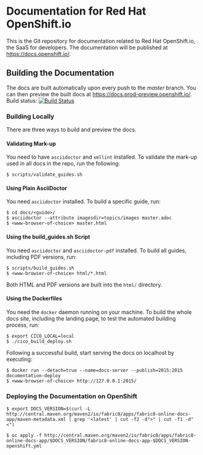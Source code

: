 
# Documentation for Red Hat OpenShift.io

This is the Git repository for documentation related to Red Hat OpenShift.io, the SaaS for developers. The documentation will be published at https://docs.openshift.io/.


## Building the Documentation

The docs are built automatically upon every push to the *master* branch. You can then preview the built docs at https://docs.prod-preview.openshift.io/. Build status: [![Build Status](https://ci.centos.org/view/Devtools/job/devtools-fabric8-online-docs-build-master/badge/icon)](https://ci.centos.org/view/Devtools/job/devtools-fabric8-online-docs-build-master/)


### Building Locally

There are three ways to build and preview the docs.


#### Validating Mark-up

You need to have `asciidoctor` and `xmllint` installed. To validate the mark-up used in all docs in the repo, run the following:

```
$ scripts/validate_guides.sh
```

#### Using Plain AsciiDoctor

You need `asciidoctor` installed. To build a specific guide, run:

```
$ cd docs/<guide>/
$ asciidoctor --attribute imagesdir=topics/images master.adoc
$ <www-browser-of-choice> master.html
```


#### Using the build_guides.sh Script

You need `asciidoctor` and `asciidoctor-pdf` installed. To build all guides, including PDF versions, run:

```
$ scripts/build_guides.sh
$ <www-browser-of-choice> html/*.html
```

Both HTML and PDF versions are built into the `html/` directory.


#### Using the Dockerfiles

You need the `docker` daemon running on your machine. To build the whole docs site, including the landing page, to test the automated building process, run:

```
$ export CICO_LOCAL=local
$ ./cico_build_deploy.sh
```

Following a successful build, start serving the docs on localhost by executing:

```
$ docker run --detach=true --name=docs-server --publish=2015:2015 documentation-deploy
$ <www-browser-of-choice> http://127.0.0.1:2015/
```


### Deploying the Documentation on OpenShift

```
$ export DOCS_VERSION=$(curl -L http://central.maven.org/maven2/io/fabric8/apps/fabric8-online-docs-app/maven-metadata.xml | grep '<latest' | cut -f2 -d">" | cut -f1 -d"<")

$ oc apply -f http://central.maven.org/maven2/io/fabric8/apps/fabric8-online-docs-app/$DOCS_VERSION/fabric8-online-docs-app-$DOCS_VERSION-openshift.yml
```
